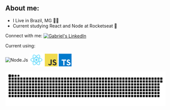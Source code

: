 


## About me:
- I Live in Brazil, MG 🌱🤠
- Current studying React and Node at Rocketseat 🚀

<p>
  Connect with me:
  
<a href="[https://www.linkedin.com/in/gabriel-gon%C3%A7alves-bb90281aa/](https://www.linkedin.com/in/gabrielgrv/)" target="_blank">
  <img align="center" alt="Gabriel's LinkedIn" height="30" width="30" src="https://cdn.jsdelivr.net/gh/devicons/devicon/icons/linkedin/linkedin-original.svg" style="max-width:100%;">
</a>
</p>

Current using:
<div>
  <img align="center" alt="Node.Js" height="40" width="40" src="https://avatars.githubusercontent.com/u/9950313?s=200&v=4" style="max-width:100%;">
  <img align="center" alt="ReactJs" height="45" width="45" src="https://raw.githubusercontent.com/github/explore/80688e429a7d4ef2fca1e82350fe8e3517d3494d/topics/react/react.png" style="max-width:100%;">
  <img align="center" alt="Js" height="40" width="40" src="https://raw.githubusercontent.com/github/explore/80688e429a7d4ef2fca1e82350fe8e3517d3494d/topics/javascript/javascript.png" style="max-width:100%;">
  <img align="center" alt="Ts" height="40" width="40" src="https://raw.githubusercontent.com/github/explore/80688e429a7d4ef2fca1e82350fe8e3517d3494d/topics/typescript/typescript.png" style="max-width:100%;">
</div>

![Snake animation](https://github.com/drayerr/drayerr/blob/output/github-contribution-grid-snake.svg)

<!--
**Drayerr/Drayerr** is a ✨ _special_ ✨ repository because its `README.md` (this file) appears on your GitHub profile.

Here are some ideas to get you started:

- 🔭 I’m currently working on ...
- 🌱 I’m currently learning ...
- 👯 I’m looking to collaborate on ...
- 🤔 I’m looking for help with ...
- 💬 Ask me about ...
- 📫 How to reach me: ...
- 😄 Pronouns: ...
- ⚡ Fun fact: ...
-->
